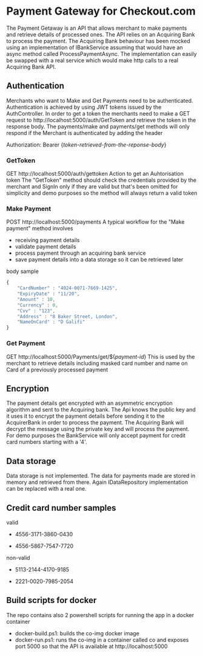 # Payment Gateway for Checkout.com

The Payment Getaway is an API that allows merchant to make payments and retrieve details of processed ones. The API relies on an Acquiring Bank to process the payment.
The Acquiring Bank behaviour has been mocked using an implementation of IBankService assuming that would have an async method called ProcessPaymentAsync.
The implementation can easily be swapped with a real service which would make http calls to a real Acquiring Bank API.

## Authentication
Merchants who want to Make and Get Payments need to be authenticated. 
Authentication is achieved by using JWT tokens issued by the AuthController.
In order to get a token the merchants need to make a GET request to http://localhost:5000/auth/GetToken and retrieve the token in the response body.
The payments/make and payments/get methods will only respond if the Merchant is authenticated by adding the header
 
Authorization: Bearer {_token-retrieved-from-the-reponse-body_}
 
### GetToken
GET http://localhost:5000/auth/gettoken
Action to get an Auhtorisation token
The "GetToken" method should check the credentials provided by the merchant and SignIn only if they are valid but that's been omitted for simplicity and demo purposes so the method will always return a valid token

### Make Payment
POST http://localhost:5000/payments
A typical workflow for the "Make payment" method involves
- receiving payment details
- validate payment details
- process payment through an acquiring bank service
- save payment details into a data storage so it can be retrieved later
 
 body sample 
 
```javascript
{
	"CardNumber" : "4024-0071-7669-1425",
	"ExpiryDate" : "11/20",
	"Amount" : 10,
	"Currency" : 0,
	"Cvv" : "123",
	"Address" : "8 Baker Street, London",
	"NameOnCard" : "D Galifi"
}
```
 
### Get Payment
GET http://localhost:5000/Payments/get/${_payment-id_}
This is used by the merchant to retrieve details including masked card number and name on Card of a previously processed payment


## Encryption
The payment details get encrypted with an asymmetric encryption algorithm and sent to the Acquiring bank. The Api knows the public key and it uses it to encrypt the payment details before sending it to the AcquirerBank in order to process the payment.
The Acquiring Bank will decrypt the message using the private key and will process the payment.
For demo purposes the BankService will only accept payment for credit card numbers starting with a '4'.
 
 
## Data storage
 Data storage is not implemented. The data for payments made are stored in memory and retrieved from there. Again IDataRepository implementation can be replaced with a real one.
 
 
## Credit card number samples
valid

* 4556-3171-3860-0430

* 4556-5867-7547-7720

non-valid

* 5113-2144-4170-9185

* 2221-0020-7985-2054

## Build scripts for docker
The repo contains also 2 powershell scripts for running the app in a docker container
 - docker-build.ps1: builds the co-img docker image
 - docker-run.ps1: runs the co-img in a container called co and exposes port 5000 so that the API is available at http://localhost:5000

